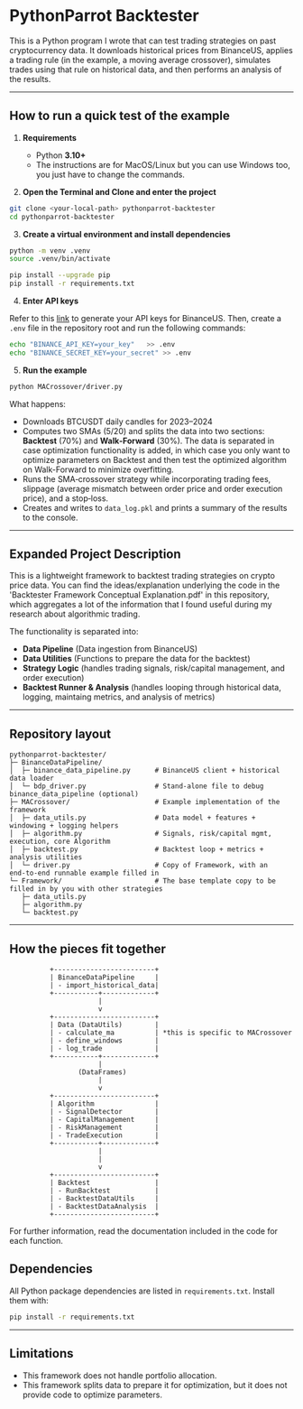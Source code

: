 # PythonParrot Backtester

This is a Python program I wrote that can test trading strategies on past cryptocurrency data. It downloads historical prices from BinanceUS, applies a trading rule (in the example, a moving average crossover), simulates trades using that rule on historical data, and then performs an analysis of the results.

---

## How to run a quick test of the example

1) **Requirements**
   - Python **3.10+**
   - The instructions are for MacOS/Linux but you can use Windows too, you just have to change the commands.

2) **Open the Terminal and Clone and enter the project**
```bash
git clone <your-local-path> pythonparrot-backtester
cd pythonparrot-backtester
```

3) **Create a virtual environment and install dependencies**
```bash
python -m venv .venv
source .venv/bin/activate

pip install --upgrade pip
pip install -r requirements.txt
```

4) **Enter API keys** 

Refer to this [link](https://support.binance.us/en/articles/9842800-how-to-create-an-api-key-on-binance-us$0) to generate your API keys for BinanceUS.
Then, create a `.env` file in the repository root and run the following commands:
```bash
echo "BINANCE_API_KEY=your_key"   >> .env
echo "BINANCE_SECRET_KEY=your_secret" >> .env
```

5) **Run the example**
```bash
python MACrossover/driver.py
```
What happens:
- Downloads BTCUSDT daily candles for 2023–2024
- Computes two SMAs (5/20) and splits the data into two sections: **Backtest** (70%) and **Walk‑Forward** (30%). The data is separated in case optimization functionality is added, in which case you only want to optimize parameters on Backtest and then test the optimized algorithm on Walk-Forward to minimize overfitting.
- Runs the SMA‑crossover strategy while incorporating trading fees, slippage (average mismatch between order price and order execution price), and a stop‑loss.
- Creates and writes to `data_log.pkl` and prints a summary of the results to the console.

---

## Expanded Project Description

This is a lightweight framework to backtest trading strategies on crypto price data. You can find the ideas/explanation underlying the code in the 'Backtester Framework Conceptual Explanation.pdf' in this repository, which aggregates a lot of the information that I found useful during my research about algorithmic trading. 

The functionality is separated into:
- **Data Pipeline** (Data ingestion from BinanceUS)
- **Data Utilities** (Functions to prepare the data for the backtest)
- **Strategy Logic** (handles trading signals, risk/capital management, and order execution)
- **Backtest Runner & Analysis** (handles looping through historical data, logging, maintaing metrics, and analysis of metrics)

---

## Repository layout

```
pythonparrot-backtester/
├─ BinanceDataPipeline/
│  ├─ binance_data_pipeline.py      # BinanceUS client + historical data loader
│  └─ bdp_driver.py                 # Stand‑alone file to debug binance_data_pipeline (optional)
├─ MACrossover/                     # Example implementation of the framework
│  ├─ data_utils.py                 # Data model + features + windowing + logging helpers
│  ├─ algorithm.py                  # Signals, risk/capital mgmt, execution, core Algorithm
│  ├─ backtest.py                   # Backtest loop + metrics + analysis utilities
│  └─ driver.py                     # Copy of Framework, with an end‑to‑end runnable example filled in
└─ Framework/                       # The base template copy to be filled in by you with other strategies
   ├─ data_utils.py
   ├─ algorithm.py
   └─ backtest.py
```

---

## How the pieces fit together

```
          +-------------------------+
          | BinanceDataPipeline     |
          | - import_historical_data|
          +-----------+-------------+
                      |
                      v
          +-------------------------+
          | Data (DataUtils)        |
          | - calculate_ma          | *this is specific to MACrossover
          | - define_windows        |
          | - log_trade             |
          +-----------+-------------+
                      |
                 (DataFrames)
                      |
                      v
          +-------------------------+
          | Algorithm               |
          | - SignalDetector        |
          | - CapitalManagement     |
          | - RiskManagement        |
          | - TradeExecution        |
          +-----------+-------------+
                      |
                      |
                      v
          +-------------------------+
          | Backtest                |
          | - RunBacktest           |
          | - BacktestDataUtils     |
          | - BacktestDataAnalysis  |
          +-------------------------+
```

For further information, read the documentation included in the code for each function.

## Dependencies

All Python package dependencies are listed in `requirements.txt`. Install them with:
```bash
pip install -r requirements.txt
```

---

## Limitations

- This framework does not handle portfolio allocation.
- This framework splits data to prepare it for optimization, but it does not provide code to optimize parameters.

